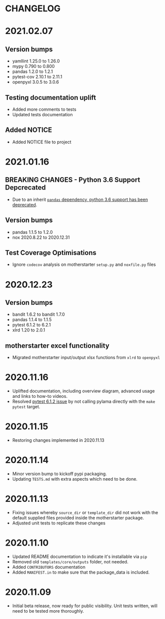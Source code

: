 CHANGELOG
=======

# 2021.02.07

## Version bumps

- yamllint 1.25.0 to 1.26.0
- mypy 0.790 to 0.800
- pandas 1.2.0 to 1.2.1
- pytest-cov 2.10.1 to 2.11.1
- openpyxl 3.0.5 to 3.0.6

## Testing documentation uplift

- Added more comments to tests
- Updated tests documentation

## Added NOTICE

- Added NOTICE file to project

# 2021.01.16

## BREAKING CHANGES - Python 3.6 Support Depcrecated

- Due to an inherit [`pandas` dependency, python 3.6 support has been deprecated](https://pandas.pydata.org/pandas-docs/stable/whatsnew/v1.2.0.html#increased-minimum-version-for-python).

## Version bumps

- pandas 1.1.5 to 1.2.0
- nox 2020.8.22 to 2020.12.31

## Test Coverage Optimisations

- Ignore `codecov` analysis on motherstarter `setup.py` and `noxfile.py` files

# 2020.12.23

## Version bumps
- bandit 1.6.2 to bandit 1.7.0
- pandas 1.1.4 to 1.1.5
- pytest 6.1.2 to 6.2.1
- xlrd 1.20 to 2.0.1

## motherstarter excel functionality
- Migrated motherstarter input/output xlsx functions from `xlrd` to `openpyxl`

# 2020.11.16

- Uplifted documentation, including overview diagram, advanced usage and links to how-to videos.
- Resolved [pytest 6.1.2 issue](https://github.com/writememe/motherstarter/pull/29) by not calling pylama directly with the `make pytest` target.

# 2020.11.15
- Restoring changes implemented in 2020.11.13

# 2020.11.14
- Minor version bump to kickoff pypi packaging.
- Updating `TESTS.md` with extra aspects which need to be done.

# 2020.11.13
- Fixing issues whereby `source_dir` or `template_dir` did not work with the default supplied files provided inside the motherstarter package.
- Adjusted unit tests to replicate these changes

# 2020.11.10
- Updated README documentation to indicate it's installable via `pip`
- Removed old `templates/core/outputs` folder, not needed.
- Added `CONTRIBUTORS` documentation
- Added `MANIFEST.in` to make sure that the package_data is included.

# 2020.11.09
- Initial beta release, now ready for public visibility. Unit tests written, will need to be tested more thoroughly.